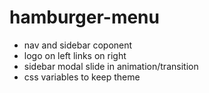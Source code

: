 # hamburger-menu

- nav and sidebar coponent
- logo on left links on right
- sidebar modal slide in animation/transition
- css variables to keep theme


